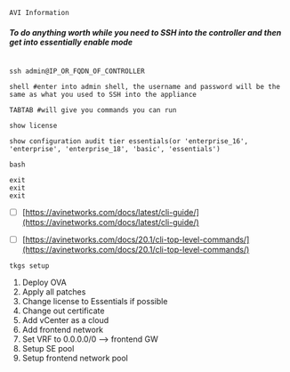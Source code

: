 ```AVI Information```


##### To do anything worth while you need to SSH into the controller and then get into essentially enable mode


````

ssh admin@IP_OR_FQDN_OF_CONTROLLER

shell #enter into admin shell, the username and password will be the same as what you used to SSH into the appliance

TABTAB #will give you commands you can run

show license

show configuration audit tier essentials(or 'enterprise_16', 'enterprise', 'enterprise_18', 'basic', 'essentials')

bash

exit
exit
exit

````


- [ ] [https://avinetworks.com/docs/latest/cli-guide/](https://avinetworks.com/docs/latest/cli-guide/)

- [ ] [https://avinetworks.com/docs/20.1/cli-top-level-commands/](https://avinetworks.com/docs/20.1/cli-top-level-commands/)


```tkgs setup```


1. Deploy OVA
2. Apply all patches
3. Change license to Essentials if possible
4. Change out certificate
5. Add vCenter as a cloud
6. Add frontend network
7. Set VRF to 0.0.0.0/0 --> frontend GW
8. Setup SE pool
9. Setup frontend network pool

